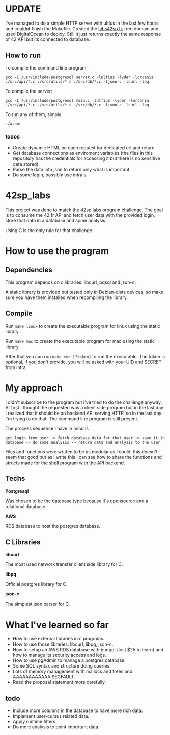 # UPDATE
I've managed to do a simple HTTP server with ulfius in the last few hours and couldnt finish the Makefile.
Created the [labs42sp.tk](labs42sp.tk) free domain and used DigitalOcean to deploy.
Still it just returns exactly the same response of 42 API but its connected to database.

## How to run
To compile the command line program:

``gcc -I /usr/include/postgresql server.c -lulfius -lyder -lorcania ./src/api/*.c ./src/utils/*.c ./src/db/*.c -ljson-c -lcurl -lpq``

To compile the server:

``gcc -I /usr/include/postgresql main.c -lulfius -lyder -lorcania ./src/api/*.c ./src/utils/*.c ./src/db/*.c -ljson-c -lcurl -lpq``

To run any of them, simply:

``./a.out``

### todos
- Create dynamic HTML on each request for dedicated url and return
- Get database connections as enviroment variables (the files in this repository has the credentials for accessing it but there is no sensitive data stored)
- Parse the data into json to return only what is important.
- Do some login, possibly use intra's 

# 42sp_labs
This project was done to match the 42sp labs program challenge.
The goal is to consume the 42.fr API and fetch user data with the provided login, store that data in a database and some analysis.

Using C is the only rule for that challenge.

# How to use the program
## Dependencies
This program depends on c libraries: libcurl, pqsql and json-c.

A static library is provided but tested only in Debian-dists devices, so make sure you have them installed when recompiling the library.
## Compile
Run ```make linux``` to create the executable program for linux using the static library.

Run ```make mac``` to create the executable program for mac using the static library.

After that you can run ``make run [?token]`` to run the executable.
The token is optional, if you don't provide, you will be asked with your UID and SECRET from intra.

# My approach
I didn't subscribe to the program but I've tried to do the challenge anyway.
At first I thought the requested was a client side program but in the last day I realized that it should be an backend API serving HTTP, so in the last day I'm trying to do that. The command line program is still present.

The process sequence I have in mind is

``get login from user -> fetch database data for that user -> save it in database -> do some analysis -> return data and analysis to the user``

Files and functions were written to be as modular as I could, this doesn't seem that good but as I write this I can see how to share the functions and structs made for the shell program with the API backend.

## Techs
**Postgresql**

Was chosen to be the database type because it's opensource and a relational database.

**AWS**

RDS database to host the postgres database.

## C Libraries

**libcurl**

The most used network transfer client side library for C.

**libpq**

Official postgres library for C.

**json-c**

The simplest json parser for C.

# What I've learned so far
- How to use external libraries in c programs.
- How to use those libraries: libcurl, libpq, json-c.
- How to setup an AWS RDS database with budget (lost $25 to learn) and how to manage its security access and logs.
- How to use pgAdmin to manage a postgres database.
- Some SQL syntax and structure doing queries.
- Lots of memory management with mallocs and frees and AAAAAAAAAAAA SEGFAULT.
- Read the proposal statement more carefully.

## todo
- Include more columns in the database to have more rich data.
- Implement user-cursus related data.
- Apply runtime filters.
- Do more analysis to point important data.
